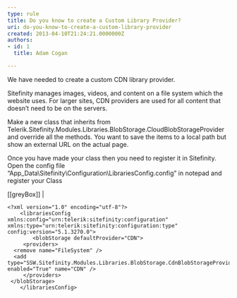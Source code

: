 ```yaml
---
type: rule
title: Do you know to create a Custom Library Provider?
uri: do-you-know-to-create-a-custom-library-provider
created: 2013-04-10T21:24:21.0000000Z
authors:
- id: 1
  title: Adam Cogan

---
```


We have needed to create a custom CDN library provider.

Sitefinity manages images, videos, and content on a file system which the website uses.
                         For larger sites, CDN providers are used for all content that doesn’t need to be on the servers.
 
Make a new class that inherits from Telerik.Sitefinity.Modules.Libraries.BlobStorage.CloudBlobStorageProvider and override all the methods.
 You want to save the items to a local path but show an external URL on the actual page.

Once you have made your class then you need to register it in Sitefinity.
 Open the config file “App\_Data\Sitefinity\Configuration\LibrariesConfig.config” in notepad and register your Class

[[greyBox]]
| 

```
<?xml version="1.0" encoding="utf-8"?>
    <librariesConfig xmlns:config="urn:telerik:sitefinity:configuration" xmlns:type="urn:telerik:sitefinity:configuration:type" config:version="5.1.3270.0">
        <blobStorage defaultProvider="CDN">
     <providers>
  <remove name="FileSystem" />
  <add type="SSW.Sitefinity.Modules.Libraries.BlobStorage.CdnBlobStorageProvider" enabled="True" name="CDN" />
     </providers>
 </blobStorage>
    </librariesConfig>
```
